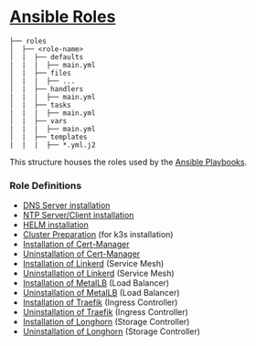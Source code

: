# [Ansible Roles](https://docs.ansible.com/ansible/latest/playbook_guide/playbooks_reuse_roles.html#roles)

```
├── roles
│  ├── <role-name>
│  |  ├── defaults
|  |  |  ├── main.yml
│  |  ├── files
│  |  |  ├── ...
│  |  ├── handlers
|  |  |  ├── main.yml
│  |  ├── tasks
|  |  |  ├── main.yml
│  |  ├── vars
|  |  |  ├── main.yml
│  |  ├── templates
|  |  |  ├── *.yml.j2
```

This structure houses the roles used by the [Ansible Playbooks](../playbooks/README.md).

### Role Definitions

- [DNS Server installation](./dnsmasq/README.md)
- [NTP Server/Client installation](./chrony/README.md) 
- [HELM installation](./helm/README.md)
- [Cluster Preparation](./cluster-prep/README.md) (for k3s installation)
- [Installation of Cert-Manager](./cert-manager-install/README.md)
- [Uninstallation of Cert-Manager](./cert-manager-uninstall/README.md)
- [Installation of Linkerd](./linkerd-install/README.md) (Service Mesh)
- [Uninstallation of Linkerd](./linkerd-uninstall/README.md) (Service Mesh)
- [Installation of MetalLB](./metallb-install/README.md) (Load Balancer)
- [Uninstallation of MetalLB](./metallb-uninstall/README.md) (Load Balancer)
- [Installation of Traefik](./traefik-install/README.md) (Ingress Controller)
- [Uninstallation of Traefik](./traefik-uninstall/README.md) (Ingress Controller)
- [Installation of Longhorn](./longhorn-install/README.md) (Storage Controller)
- [Uninstallation of Longhorn](./longhorn-uninstall/README.md) (Storage Controller)
 